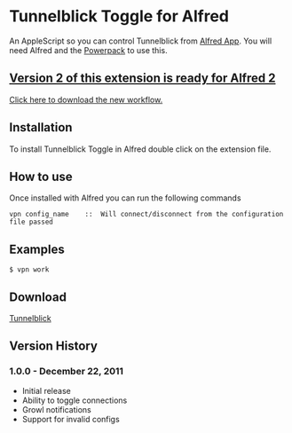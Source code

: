 Tunnelblick Toggle for Alfred
============

An AppleScript so you can control Tunnelblick from [Alfred App](http://alfredapp.com/). You will need Alfred and the [Powerpack](http://www.alfredapp.com/powerpack/) to use this.

## [Version 2 of this extension is ready for Alfred 2](https://github.com/phpfunk/alfred-tunnelblick/tree/v2)
[Click here to download the new workflow.](https://github.com/phpfunk/alfred-tunnelblick/tree/v2)

Installation
----------------

To install Tunnelblick Toggle in Alfred double click on the extension file.

How to use
----------------

Once installed with Alfred you can run the following commands


    vpn config_name    ::  Will connect/disconnect from the configuration file passed


Examples
----------------
    $ vpn work


Download
----------------
[Tunnelblick](https://github.com/phpfunk/alfred-tunnelblick/downloads)


## Version History ##
### 1.0.0 - December 22, 2011 ###

- Initial release
- Ability to toggle connections
- Growl notifications
- Support for invalid configs